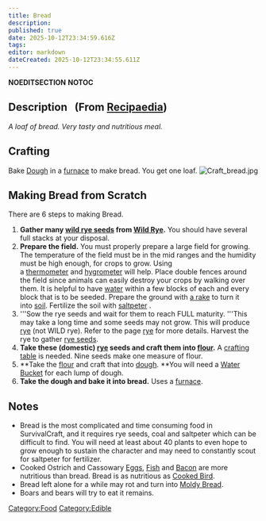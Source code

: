 ```yaml
---
title: Bread
description: 
published: true
date: 2025-10-12T23:34:59.616Z
tags: 
editor: markdown
dateCreated: 2025-10-12T23:34:55.611Z
---
```


__NOEDITSECTION__ __NOTOC__

## Description   (From [Recipaedia](.. "wikilink"))

*A loaf of bread. Very tasty and nutritious meal.*

## Crafting

Bake [Dough](Dough.md "wikilink") in a [furnace](furnace "wikilink") to
make bread. You get one loaf. ![Craft_bread.jpg](Craft_bread.jpg
"Craft_bread.jpg")

## Making Bread from Scratch

There are 6 steps to making Bread.

1.  **Gather many [wild rye seeds](wild_rye_seeds "wikilink") from [Wild
    Rye](Wild_Rye "wikilink").** You should have several full stacks at
    your disposal.
2.  **Prepare the field.** You must properly prepare a large field for
    growing. The temperature of the field must be in the mid ranges and
    the humidity must be high enough, for crops to grow. Using
    a [thermometer](thermometer "wikilink") and [hygrometer](hygrometer "wikilink") will
    help. Place double fences around the field since animals can easily
    destroy your crops by walking over them. It is helpful to have
    [water](water "wikilink") within a few blocks of each and every
    block that is to be seeded. Prepare the ground with [a
    rake](../Tools/Wooden_Rake.md "wikilink") to turn it
    into [soil](soil "wikilink"). Fertilize the soil with
    [saltpeter](../Minerals/Saltpeter_Chunk.md "wikilink") . 
3.  '''Sow the rye seeds and wait for them to reach FULL maturity.
    '''This may take a long time and some seeds may not grow. This will
    produce [rye](rye "wikilink") (not WILD rye). Refer to the page
    [rye](rye "wikilink") for more details. Harvest the rye to gather
    [rye seeds](rye_Seeds "wikilink").
4.  **Take these (domestic) [rye](rye "wikilink") seeds and craft them
    into [flour](flour "wikilink").** A [crafting
    table](Crafting_Table "wikilink") is needed. Nine seeds make one
    measure of flour. 
5.  **Take the [flour](flour "wikilink") and craft that into
    [dough](dough "wikilink"). **You will need a [Water
    Bucket](../Tools/Water_Bucket.md "wikilink") for each lump of dough. 
6.  **Take the dough and bake it into bread.** Uses a
    [furnace](furnace "wikilink").

## Notes

  - Bread is the most complicated and time consuming food in
    SurvivalCraft, and it requires rye seeds, coal and saltpeter which
    can be difficult to find. You will need at least about 40 plants to
    even hope to grow enough to sustain the character and may need to
    constantly scout for saltpeter for fertilizer.
  - Cooked Ostrich and Cassowary [Eggs](Egg "wikilink"),
    [Fish](Cooked_Fish "wikilink") and [Bacon](Cooked_Bacon "wikilink")
    are more nutritious than bread. Bread is as nutritious as [Cooked
    Bird](Cooked_Bird "wikilink").
  - Bread left alone for a while may rot and turn into [Moldy
    Bread](Moldy_Bread.md "wikilink").
  - Boars and bears will try to eat it remains.

[Category:Food](Category:Food "wikilink")
[Category:Edible](Category:Edible "wikilink")